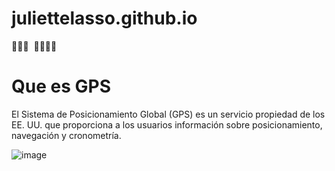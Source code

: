 # juliettelasso.github.io

<!DOCTYPE html><html><head>  <link rel="stylesheet" href="styles.css"></head><body><h1>Que es GPS</h1><p> El Sistema de Posicionamiento Global (GPS) es un servicio propiedad de los EE. UU. que proporciona a los usuarios información sobre posicionamiento, navegación y cronometría.</p></body></html>
![image](https://user-images.githubusercontent.com/57605283/219999334-d3b5236a-31c7-434f-86a7-694d5258af4f.png)

